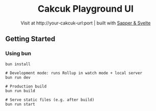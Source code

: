<div align="center">
<h1 align="center">Cakcuk Playground UI</h1>
<p>Visit at http://your-cakcuk-url:port | built with <a rel="noopener" href="https://sapper.svelte.dev/">Sapper & Svelte</a></p>
</div>

## Getting Started
### Using bun
```
bun install

# Development mode: runs Rollup in watch mode + local server
bun run dev

# Production build
bun run build

# Serve static files (e.g. after build)
bun run start
```
